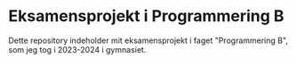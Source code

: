 # Eksamensprojekt i Programmering B

Dette repository indeholder mit eksamensprojekt i faget "Programmering B", som jeg tog i 2023-2024 i gymnasiet.
